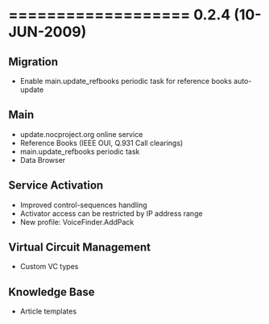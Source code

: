 

===================
0.2.4 (10-JUN-2009)
===================

Migration
---------
* Enable main.update_refbooks periodic task for reference books auto-update

Main
----
* update.nocproject.org online service
* Reference Books (IEEE OUI, Q.931 Call clearings)
* main.update_refbooks periodic task
* Data Browser

Service Activation
------------------
* Improved control-sequences handling
* Activator access can be restricted by IP address range
* New profile: VoiceFinder.AddPack

Virtual Circuit Management
--------------------------
* Custom VC types

Knowledge Base
--------------
* Article templates
